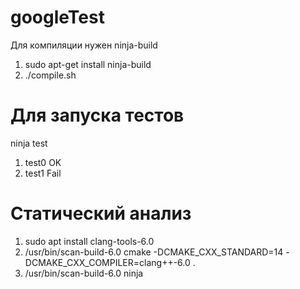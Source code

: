 # googleTest

Для компиляции нужен ninja-build

1. sudo apt-get install ninja-build
2. ./compile.sh

# Для запуска тестов
ninja test
1. test0 OK
2. test1 Fail

# Статический анализ
1. sudo apt install clang-tools-6.0
2. /usr/bin/scan-build-6.0 cmake -DCMAKE_CXX_STANDARD=14 -DCMAKE_CXX_COMPILER=clang++-6.0 .
3. /usr/bin/scan-build-6.0 ninja
